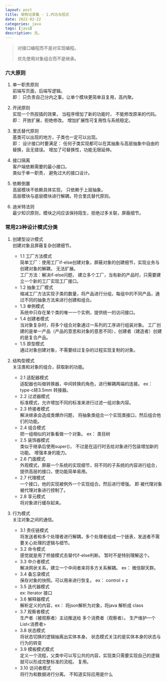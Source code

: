 ```yaml
---
layout: post
title: 架构记录集 - 1.内功与招式
date: 2022-02-22
categories: java
tags: [java]
description: 无。
---
```


> 对接口编程而不是对实现编程。
>
> 优先使用对象组合而不是继承。

### 六大原则
1. 单一职责原则  
   前端写页面，后端写逻辑。  
   即： 只负责自己分内之事，让单个模块更简单且复用，高内聚。

2. 开闭原则  
   实现一个热拔插的效果， 当程序增加了新的功能时， 不能修改原来的代码。  
   即： 开放扩展，拒绝修改。 增加扩展性可复用性与系统稳定。

3. 里氏替代原则  
   基类可以出现的地方，子类也一定可以出现。   
   即： 设计接口时要满足： 任何子类实现都可以在其抽象与高层抽象中自由的替换，且无错误。 增加了可替换性，功能无限延伸。

4. 接口隔离  
   客户端依赖需要的最小接口。  
   类似于单一职责， 避免过大的接口设计。

5.  依赖倒置  
    高层模块不依赖具体实现， 只依赖于上层抽象。  
    高层模块与底层模块进行解耦，符合里氏替代原则。

6. 迪米特法则  
   最少知识原则，模块之间应该保持陌生，拒绝过多关联，屏蔽细节。

### 常用23种设计模式分类
1. 创建型设计模式  
   创建对象且屏蔽复杂创建细节。
    - 1.1 工厂方法模式  
      简单工厂：使用工厂if-else创建对象，屏蔽对象的创建细节，实现业务与创建对象的解耦， 无法扩展。    
      工厂方法：解决if-else问题， 建立多个工厂，当有新的产品时，只需要建立一个新的工厂实现工厂接口。
    - 1.2 抽象工厂模式  
      缩减工厂方法实现子类的数量，将产品进行分组，每组中的不同产品，通过不同的抽象方法来进行创建和组合。
    - 1.3 单例模式  
      系统中只存在某个类的唯一一个实例，提供统一的访问接口。
    - 1.4 创建者模式  
      当对象复杂时，将多个组合对象通过一系列的工序进行组装对象。 工厂创建的是单一产品（产品的意思和对象的意思不同），创建者（建造者）创建的是复合产品。
    - 1.5 原型模式  
      通过对象创建对象，不需要经过复杂的过程实现复制的对象。

2. 结构型模式  
   关注类和对象的组合，获取新的功能。
    - 2.1 适配器模式  
      适配器也叫做转换器，中间转换的角色，进行解耦两端的连接。 ex： type-c转3.5mm 转接器。
    - 2.2 过滤器模式  
      标准模式，允许增加不同的标准来进行过滤一组对象内容。
    - 2.3 桥接者模式  
      解决继承会造成类爆炸问题， 将抽象类组合一个实现类接口，然后组合他们的功能。
    - 2.4 组合模式  
      把一组相似的对象看做一个对象。 ex： 类目树
    - 2.5 装饰器模式  
      类似于继承后使用super()， 不过是在运行时去给对象进行包装增加新的功能。 增强本身的能力。
    - 2.6 门面模式  
      外观模式，屏蔽一个系统的实现细节，将不同的子系统的内容进行组合，提供高层的接口，使功能简单易用。
    - 2.7 代理模式  
      一个接口，他的实现被例外一个实现组合。然后进行增强。 即 被代理对象被代理对象进行控制了。
    - 2.8 享元模式  
      将对象进行缓存起来。

3. 行为模式  
   关注对象之间的通信。
    - 3.1 责任链模式  
      将发送者和多个处理者进行解耦，多个处理者组成一个链表，发送者不需要关心处理的逻辑与细节。
    - 3.2 命令模式  
      感觉就是用了桥接模式去替代if-else判断。 暂时不是特别理解这个。
    - 3.3 中介者模式  
      解决网状关系，建立一个中间者来将多方关系解耦。 ex： 微信聊天群。
    - 3.4 备忘录模式  
      保存对象的快照。可以用来进行恢复。  ex： control + z
    - 3.5 迭代器模式  
      ex: Iterator 接口
    - 3.6 解释器模式  
      解析定义的内容，ex： 将json解析为对象，将java 解析成 class
    - 3.7 观察者模式  
      生产者（被观察者）主动推送给 多个消费者（观察者）。 生产维护一个List<消费者>
    - 3.8 状态模式  
      将状态切换的逻辑抽离出实体本身。 状态模式关注的是实体本身的状态与行为的转变
    - 3.9 模板模式模式  
      定义一个流程，父类中可以写公共的内容，实现类只需要实现自己的逻辑就可以形成完整标准的流程。 复用。
    - 3.10 访问者模式  
      将行为和数据进行分离。 不知道实际应用是什么
    



